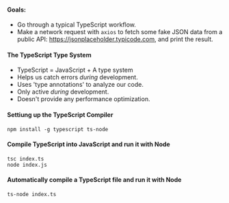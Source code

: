 #### Goals:

-   Go through a typical TypeScript workflow.
-   Make a network request with `axios` to fetch some fake JSON data from a public API: https://jsonplaceholder.typicode.com, and print the result.

#### The TypeScript Type System

-   TypeScript = JavaScript + A type system
-   Helps us catch errors _during_ development.
-   Uses 'type annotations' to analyze our code.
-   Only active _during_ development.
-   Doesn't provide any performance optimization.

#### Settiung up the TypeScript Compiler

    npm install -g typescript ts-node

#### Compile TypeScript into JavaScript and run it with Node
    tsc index.ts
    node index.js

#### Automatically compile a TypeScript file and run it with Node
    ts-node index.ts
